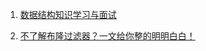 1. [数据结构知识学习与面试](docs/dataStructures-algorithms/数据结构.md)

   

2. [不了解布隆过滤器？一文给你整的明明白白！](docs/dataStructures-algorithms/data-structure/bloom-filter.md)

